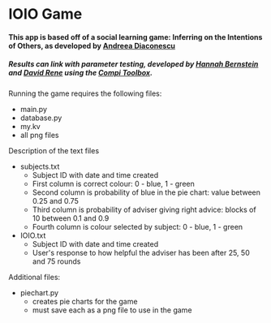 # **IOIO Game**
#### This app is based off of a social learning game: Inferring on the Intentions of Others, as developed by [Andreea Diaconescu](https://doi.org/10.1371/journal.pcbi.1003810)
##### Results can link with parameter testing, developed by [Hannah Bernstein](https://github.com/hanrbern) and [David Rene](https://github.com/dreneuw) using the [Compi Toolbox](https://github.com/andreeadiaconescu/compi).


Running the game requires the following files:
- main.py
- database.py
- my.kv
- all png files

Description of the text files
- subjects.txt
    - Subject ID with date and time created
    - First column is correct colour: 0 - blue, 1 - green
    - Second column is probability of blue in the pie chart: value between 0.25 and 0.75
    - Third column is probability of adviser giving right advice: blocks of 10 between 0.1 and 0.9
    - Fourth column is colour selected by subject: 0 - blue, 1 - green
- IOIO.txt
    - Subject ID with date and time created
    - User's response to how helpful the adviser has been after 25, 50 and 75 rounds

Additional files:
- piechart.py
    - creates pie charts for the game 
    - must save each as a png file to use in the game


